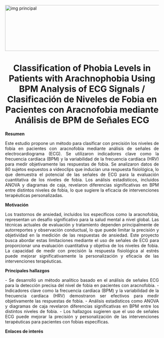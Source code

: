 <img src="https://img.freepik.com/free-vector/medical-science-healthcare-background-with-heartbeat-line_1017-26361.jpg?w=1060" alt="img principal" width="900" height="150"/>

<h1 align="center">Classification of Phobia Levels in Patients with Arachnophobia Using BPM Analysis of ECG Signals / Clasificación de Niveles de Fobia en Pacientes con Aracnofobia mediante Análisis de BPM de Señales ECG</h1>

<p align="justify">
<strong>Resumen</strong>
</p>

<p align="justify">
Este estudio propone un método para clasificar con precisión los niveles de fobia en pacientes con aracnofobia mediante análisis de señales de electrocardiograma (ECG). Se utilizaron indicadores clave como la frecuencia cardíaca (BPM) y la variabilidad de la frecuencia cardíaca (HRV) para medir objetivamente las respuestas de fobia. Se analizaron datos de 80 sujetos expuestos a videoclips que inducían una respuesta fisiológica, lo que demuestra el potencial de las señales de ECG para la evaluación cuantitativa de los niveles de fobia. Los análisis estadísticos, incluidos ANOVA y diagramas de caja, revelaron diferencias significativas en BPM entre distintos niveles de fobia, lo que sugiere la eficacia de intervenciones terapéuticas personalizadas.
</p>

<p align="justify">
<strong>Motivación</strong>
</p>

<p align="justify">
Los trastornos de ansiedad, incluidos los específicos como la aracnofobia, representan un desafío significativo para la salud mental a nivel global. Las técnicas actuales de evaluación y tratamiento dependen principalmente de autorreportes y observación conductual, lo que puede limitar la precisión y objetividad en la medición de las respuestas de ansiedad. Este proyecto busca abordar estas limitaciones mediante el uso de señales de ECG para proporcionar una evaluación cuantitativa y objetiva de los niveles de fobia. La capacidad de medir con precisión la respuesta fisiológica al estrés puede mejorar significativamente la personalización y eficacia de las intervenciones terapéuticas.
</p>

<p align="justify">
<strong>Principales hallazgos</strong>
</p>

<p align="justify">
- Se desarrolló un método analítico basado en el análisis de señales ECG para la detección precisa del nivel de fobia en pacientes con aracnofobia.
- Indicadores clave como la frecuencia cardíaca (BPM) y la variabilidad de la frecuencia cardíaca (HRV) demostraron ser efectivos para medir objetivamente las respuestas de fobia.
- Análisis estadísticos como ANOVA y diagramas de caja revelaron diferencias significativas en BPM entre los distintos niveles de fobia.
- Los hallazgos sugieren que el uso de señales ECG puede mejorar la precisión y personalización de las intervenciones terapéuticas para pacientes con fobias específicas.
</p>

<p align="justify">
<strong>Enlaces de interés</strong>
</p>







